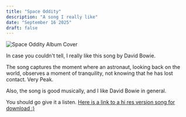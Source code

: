 ```yaml
---
title: "Space Oddity"
description: "A song I really like"
date: "September 16 2025"
draft: false
---
```

![Space Oddity Album Cover](/oddity.jpg)

In case you couldn't tell, I really like this song by David Bowie.

The song captures the moment where an astronaut, looking back on the world, observes a moment of tranquility, not knowing that he has lost contact. Very Peak.

Also, the song is good musically, and I like David Bowie in general.

You should go give it a listen.
[Here is a link to a hi res version song for download :)](https://drive.google.com/file/d/1qMSTnhuqbullq3AXNkJcVqrOQmiDjy_l/view?usp=sharing)